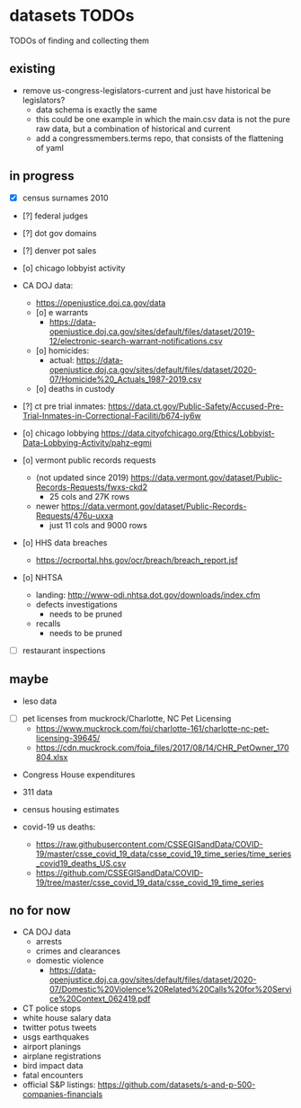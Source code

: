
# datasets TODOs

TODOs of finding and collecting them

## existing

- remove us-congress-legislators-current and just have historical be legislators?
    - data schema is exactly the same
    - this could be one example in which the main.csv data is not the pure raw data, but a combination of historical and current
    - add a congressmembers.terms repo, that consists of the flattening of yaml


## in progress

- [x] census surnames 2010
- [?] federal judges
- [?] dot gov domains
- [?] denver pot sales
- [o] chicago lobbyist activity
- CA DOJ data: 
    - https://openjustice.doj.ca.gov/data
    - [o] e warrants
        - https://data-openjustice.doj.ca.gov/sites/default/files/dataset/2019-12/electronic-search-warrant-notifications.csv
    - [o] homicides:
        - actual: https://data-openjustice.doj.ca.gov/sites/default/files/dataset/2020-07/Homicide%20_Actuals_1987-2019.csv
    - [o] deaths in custody

- [?] ct pre trial inmates: https://data.ct.gov/Public-Safety/Accused-Pre-Trial-Inmates-in-Correctional-Faciliti/b674-jy6w
- [o] chicago lobbying https://data.cityofchicago.org/Ethics/Lobbyist-Data-Lobbying-Activity/pahz-egmi

- [o] vermont public records requests
    - (not updated since 2019) https://data.vermont.gov/dataset/Public-Records-Requests/fwxs-ckd2
        - 25 cols and 27K rows
    - newer https://data.vermont.gov/dataset/Public-Records-Requests/476u-uxxa
        - just 11 cols and 9000 rows

- [o] HHS data breaches
    - https://ocrportal.hhs.gov/ocr/breach/breach_report.jsf 

- [o] NHTSA 
    - landing: http://www-odi.nhtsa.dot.gov/downloads/index.cfm
    - defects investigations
        - needs to be pruned
    - recalls
        - needs to be pruned

- [ ] restaurant inspections


## maybe

- leso data

- [ ] pet licenses from muckrock/Charlotte, NC Pet Licensing
    - https://www.muckrock.com/foi/charlotte-161/charlotte-nc-pet-licensing-39645/
    - https://cdn.muckrock.com/foia_files/2017/08/14/CHR_PetOwner_170804.xlsx

- Congress House expenditures
- 311 data

- census housing estimates
- covid-19 us deaths: 
    - https://raw.githubusercontent.com/CSSEGISandData/COVID-19/master/csse_covid_19_data/csse_covid_19_time_series/time_series_covid19_deaths_US.csv
    - https://github.com/CSSEGISandData/COVID-19/tree/master/csse_covid_19_data/csse_covid_19_time_series


## no for now

- CA DOJ data
    - arrests
    - crimes and clearances
    - domestic violence
        - https://data-openjustice.doj.ca.gov/sites/default/files/dataset/2020-07/Domestic%20Violence%20Related%20Calls%20for%20Service%20Context_062419.pdf
- CT police stops
- white house salary data
- twitter potus tweets
- usgs earthquakes
- airport planings
- airplane registrations
- bird impact data
- fatal encounters
- official S&P listings: https://github.com/datasets/s-and-p-500-companies-financials
